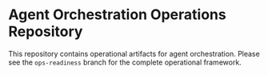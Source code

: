 # Agent Orchestration Operations Repository

This repository contains operational artifacts for agent orchestration.
Please see the `ops-readiness` branch for the complete operational framework.
